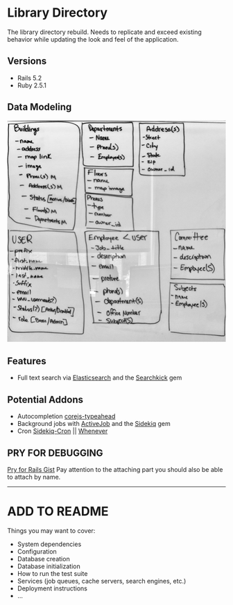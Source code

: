 # Library Directory

The library directory rebuild.  Needs to replicate and exceed existing behavior while updating the look and feel of the application.  

## Versions
- Rails 5.2 
- Ruby  2.5.1 

## Data Modeling 
![data models](https://github.com/wvulibraries/library_directory/blob/master/research/data_models.jpg?raw=true)

## Features
- Full text search via [Elasticsearch](https://www.elastic.co/products/elasticsearch) and the [Searchkick](https://github.com/ankane/searchkick) gem

## Potential Addons 
- Autocompletion [corejs-typeahead](https://github.com/corejavascript/typeahead.js)
- Background jobs with [ActiveJob](https://github.com/rails/rails/tree/master/activejob) and the [Sidekiq](http://sidekiq.org/) gem
- Cron [Sidekiq-Cron](https://github.com/ondrejbartas/sidekiq-cron) || [Whenever](https://github.com/javan/whenever)


## PRY FOR DEBUGGING 
[Pry for Rails Gist](https://gist.github.com/ddavisgraphics/d1a7a1c52aeadbc2b8305ac0298ae9ab) 
Pay attention to the attaching part you should also be able to attach by name. 




---- 



# ADD TO README 

Things you may want to cover:
* System dependencies
* Configuration
* Database creation
* Database initialization
* How to run the test suite
* Services (job queues, cache servers, search engines, etc.)
* Deployment instructions
* ... 
